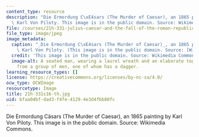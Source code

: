 ```yaml
---
content_type: resource
description: "Die Ermordung C\xE4sars (The Murder of Caesar), an 1865 painting by\
  \ Karl Von Piloty. This image is in the public domain. Source: Wikimedia Commons."
file: /courses/21h-331-julius-caesar-and-the-fall-of-the-roman-republic-spring-2016/bfaa04bfdad3f4fe41294e3d4fbb80fc_21h-331s16-th.jpg
file_type: image/jpeg
image_metadata:
  caption: "_Die Ermordung C\xE4sars (The Murder of Caesar)_, an 1865 painting by\
    \ Karl Von Piloty. (This image is in the public domain. Source: [Wikimedia Commons](https://commons.wikimedia.org/wiki/File:Karl_Theodor_von_Piloty_Murder_of_Caesar_1865.jpg).)"
  credit: 'This image is in the public domain. Source: Wikimedia Commons.'
  image-alt: A seated man, wearing a laurel wreath and an elaborate toga, recoils
    from a group of men, one of whom has a dagger.
learning_resource_types: []
license: https://creativecommons.org/licenses/by-nc-sa/4.0/
ocw_type: OCWImage
resourcetype: Image
title: 21h-331s16-th.jpg
uid: bfaa04bf-dad3-f4fe-4129-4e3d4fbb80fc
---
```

Die Ermordung Cäsars (The Murder of Caesar), an 1865 painting by Karl Von Piloty. This image is in the public domain. Source: Wikimedia Commons.